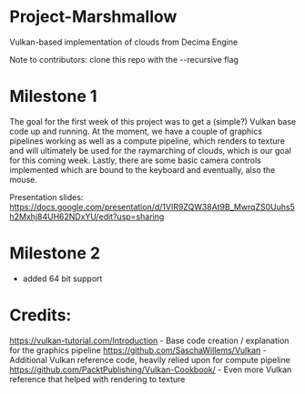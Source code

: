 # Project-Marshmallow
Vulkan-based implementation of clouds from Decima Engine

Note to contributors: clone this repo with the --recursive flag

# Milestone 1

The goal for the first week of this project was to get a (simple?) Vulkan base code up and running. At the moment, we have a couple of graphics pipelines working
as well as a compute pipeline, which renders to texture and will ultimately be used for the raymarching of clouds, which is our goal for this coming week. Lastly, 
there are some basic camera controls implemented which are bound to the keyboard and eventually, also the mouse.

Presentation slides: https://docs.google.com/presentation/d/1VIR9ZQW38At9B_MwrqZS0Uuhs5h2Mxhj84UH62NDxYU/edit?usp=sharing

# Milestone 2

- added 64 bit support

# Credits: 
https://vulkan-tutorial.com/Introduction - Base code creation / explanation for the graphics pipeline
https://github.com/SaschaWillems/Vulkan - Additional Vulkan reference code, heavily relied upon for compute pipeline
https://github.com/PacktPublishing/Vulkan-Cookbook/ - Even more Vulkan reference that helped with rendering to texture